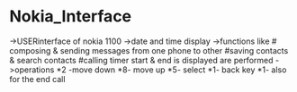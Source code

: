 # Nokia_Interface
->USERinterface of nokia 1100
->date and time display
->functions like
     # composing & sending messages from one phone to other
     #saving contacts & search contacts
     #calling timer start & end is displayed are performed
->operations
    *2 -move down
    *8- move up
    *5- select
    *1- back key
    *1- also for the end call